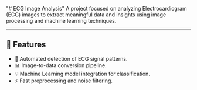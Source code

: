 "# ECG Image Analysis" 
A project focused on analyzing Electrocardiogram (ECG) images to extract meaningful data and insights using image processing and machine learning techniques.

---

## 🚀 Features

- 🧠 Automated detection of ECG signal patterns.
- 📊 Image-to-data conversion pipeline.
- 💡 Machine Learning model integration for classification.
- ⚡ Fast preprocessing and noise filtering.
